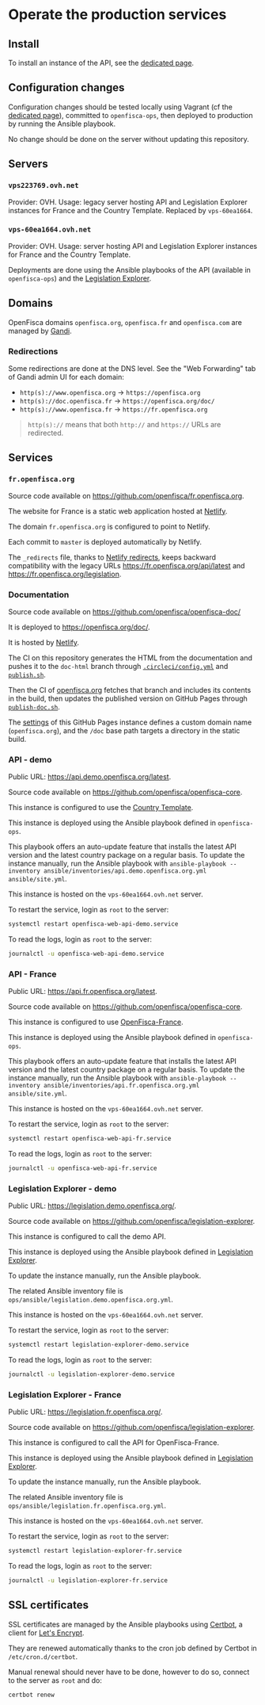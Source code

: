 # Operate the production services

## Install

To install an instance of the API, see the [dedicated page](guides/Install-API-instance.md).

## Configuration changes

Configuration changes should be tested locally using Vagrant (cf the [dedicated page](guides/Serve-local-API.md)), committed to `openfisca-ops`, then deployed to production by running the Ansible playbook.

No change should be done on the server without updating this repository.

## Servers

### `vps223769.ovh.net`

Provider: OVH.
Usage: legacy server hosting API and Legislation Explorer instances for France and the Country Template.
Replaced by `vps-60ea1664`.

### `vps-60ea1664.ovh.net`

Provider: OVH.
Usage: server hosting API and Legislation Explorer instances for France and the Country Template.

Deployments are done using the Ansible playbooks of the API (available in `openfisca-ops`) and the [Legislation Explorer](https://github.com/openfisca/legislation-explorer).

## Domains

OpenFisca domains `openfisca.org`, `openfisca.fr` and `openfisca.com` are managed by [Gandi](https://www.gandi.net/).

### Redirections

Some redirections are done at the DNS level. See the "Web Forwarding" tab of Gandi admin UI for each domain:

- `http(s)://www.openfisca.org` -> `https://openfisca.org`
- `http(s)://doc.openfisca.fr` -> `https://openfisca.org/doc/`
- `http(s)://www.openfisca.fr` -> `https://fr.openfisca.org`

> `http(s)://` means that both `http://` and `https://` URLs are redirected.

## Services

### `fr.openfisca.org`

Source code available on <https://github.com/openfisca/fr.openfisca.org>.

The website for France is a static web application hosted at [Netlify](https://www.netlify.com/).

The domain `fr.openfisca.org` is configured to point to Netlify.

Each commit to `master` is deployed automatically by Netlify.

The `_redirects` file, thanks to [Netlify redirects](https://docs.netlify.com/routing/redirects/), keeps backward compatibility with the legacy URLs <https://fr.openfisca.org/api/latest> and <https://fr.openfisca.org/legislation>.

### Documentation

Source code available on <https://github.com/openfisca/openfisca-doc/>

It is deployed to <https://openfisca.org/doc/>.

It is hosted by [Netlify](https://www.netlify.com/).

The CI on this repository generates the HTML from the documentation and pushes it to the `doc-html` branch through [`.circleci/config.yml`](https://github.com/openfisca/openfisca-doc/blob/master/.circleci/config.yml) and [`publish.sh`](https://github.com/openfisca/openfisca-doc/blob/master/publish.sh).

Then the CI of [openfisca.org](https://github.com/openfisca/openfisca.org) fetches that branch and includes its contents in the build, then updates the published version on GitHub Pages through [`publish-doc.sh`](https://github.com/openfisca/openfisca.org/blob/master/publish-doc.sh).

The [settings](https://github.com/openfisca/openfisca.org/settings/pages) of this GitHub Pages instance defines a custom domain name (`openfisca.org`), and the `/doc` base path targets a directory in the static build.

### API - demo

Public URL: <https://api.demo.openfisca.org/latest>.

Source code available on <https://github.com/openfisca/openfisca-core>.

This instance is configured to use the [Country Template](https://github.com/openfisca/country-template).

This instance is deployed using the Ansible playbook defined in `openfisca-ops`.

This playbook offers an auto-update feature that installs the latest API version and the latest country package on a regular basis.
To update the instance manually, run the Ansible playbook with `ansible-playbook --inventory ansible/inventories/api.demo.openfisca.org.yml ansible/site.yml`.

This instance is hosted on the `vps-60ea1664.ovh.net` server.

To restart the service, login as `root` to the server:

```bash
systemctl restart openfisca-web-api-demo.service
```

To read the logs, login as `root` to the server:

```bash
journalctl -u openfisca-web-api-demo.service
```

### API - France

Public URL: <https://api.fr.openfisca.org/latest>.

Source code available on <https://github.com/openfisca/openfisca-core>.

This instance is configured to use [OpenFisca-France](https://github.com/openfisca/openfisca-france).

This instance is deployed using the Ansible playbook defined in `openfisca-ops`.

This playbook offers an auto-update feature that installs the latest API version and the latest country package on a regular basis.
To update the instance manually, run the Ansible playbook with `ansible-playbook --inventory ansible/inventories/api.fr.openfisca.org.yml ansible/site.yml`.

This instance is hosted on the `vps-60ea1664.ovh.net` server.

To restart the service, login as `root` to the server:

```bash
systemctl restart openfisca-web-api-fr.service
```

To read the logs, login as `root` to the server:

```bash
journalctl -u openfisca-web-api-fr.service
```

### Legislation Explorer - demo

Public URL: <https://legislation.demo.openfisca.org/>.

Source code available on <https://github.com/openfisca/legislation-explorer>.

This instance is configured to call the demo API.

This instance is deployed using the Ansible playbook defined in [Legislation Explorer](https://github.com/openfisca/legislation-explorer).

To update the instance manually, run the Ansible playbook.

The related Ansible inventory file is `ops/ansible/legislation.demo.openfisca.org.yml`.

This instance is hosted on the `vps-60ea1664.ovh.net` server.

To restart the service, login as `root` to the server:

```bash
systemctl restart legislation-explorer-demo.service
```

To read the logs, login as `root` to the server:

```bash
journalctl -u legislation-explorer-demo.service
```

### Legislation Explorer - France

Public URL: <https://legislation.fr.openfisca.org/>.

Source code available on <https://github.com/openfisca/legislation-explorer>.

This instance is configured to call the API for OpenFisca-France.

This instance is deployed using the Ansible playbook defined in [Legislation Explorer](https://github.com/openfisca/legislation-explorer).

To update the instance manually, run the Ansible playbook.

The related Ansible inventory file is `ops/ansible/legislation.fr.openfisca.org.yml`.

This instance is hosted on the `vps-60ea1664.ovh.net` server.

To restart the service, login as `root` to the server:

```bash
systemctl restart legislation-explorer-fr.service
```

To read the logs, login as `root` to the server:

```bash
journalctl -u legislation-explorer-fr.service
```

## SSL certificates

SSL certificates are managed by the Ansible playbooks using [Certbot](https://certbot.eff.org/), a client for [Let's Encrypt](https://letsencrypt.org/).

They are renewed automatically thanks to the cron job defined by Certbot in `/etc/cron.d/certbot`.

Manual renewal should never have to be done, however to do so, connect to the server as `root` and do:

```bash
certbot renew
```
